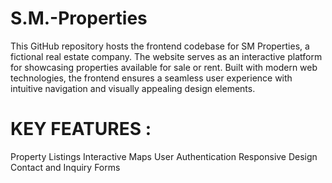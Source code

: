 # S.M.-Properties
This GitHub repository hosts the frontend codebase for SM Properties, a fictional real estate company. The website serves as an interactive platform for showcasing properties available for sale or rent. Built with modern web technologies, the frontend ensures a seamless user experience with intuitive navigation and visually appealing design elements.
# KEY FEATURES : 
Property Listings
Interactive Maps
User Authentication
Responsive Design
Contact and Inquiry Forms
